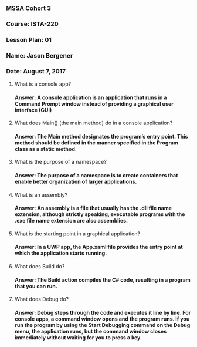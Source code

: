 ### MSSA Cohort 3
### Course: ISTA-220
### Lesson Plan: 01
### Name: Jason Bergener
### Date: August 7, 2017

1. What is a console app?
    #### Answer: A console application is an application that runs in a Command Prompt window instead of providing a graphical user interface (GUI)
1. What does Main() (the main method) do in a console application?
    #### Answer: The Main method designates the program’s entry point. This method should be defined in the manner specified in the Program class as a static method.
1. What is the purpose of a namespace?
    #### Answer: The purpose of a namespace is to create containers that enable better organization of larger applications.
1. What is an assembly?
    #### Answer: An assembly is a file that usually has the .dll file name extension, although strictly speaking, executable programs with the .exe file name extension are also assemblies.
1. What is the starting point in a graphical application?
    #### Answer: In a UWP app, the App.xaml file provides the entry point at which the application starts running.
1. What does Build do?
    #### Answer: The Build action compiles the C# code, resulting in a program that you can run.
1. What does Debug do?
    #### Answer: Debug steps through the code and executes it line by line. For console apps, a command window opens and the program runs. If you run the program by using the Start Debugging command on the Debug menu, the application runs, but the command window closes immediately without waiting for you to press a key.
